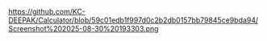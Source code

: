 https://github.com/KC-DEEPAK/Calculator/blob/59c01edb1f997d0c2b2db0157bb79845ce9bda94/Screenshot%202025-08-30%20193303.png
